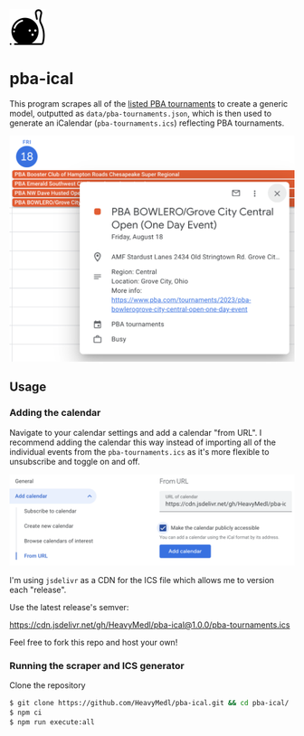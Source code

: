 ![Google Calendar](img/bowling.png)

# pba-ical

This program scrapes all of the [listed PBA tournaments](https://www.pba.com/tournament-schedule) to create a generic model, outputted as `data/pba-tournaments.json`, which is then used to generate an iCalendar (`pba-tournaments.ics`) reflecting PBA tournaments.

![Google Calendar](img/google-calendar.png)

## Usage

### Adding the calendar

Navigate to your calendar settings and add a calendar "from URL". I recommend adding the calendar this way instead of importing all of the individual events from the `pba-tournaments.ics` as it's more flexible to unsubscribe and toggle on and off.

![Google Calendar](img/add-calendar.png)

I'm using `jsdelivr` as a CDN for the ICS file which allows me to version each "release".

Use the latest release's semver:

https://cdn.jsdelivr.net/gh/HeavyMedl/pba-ical@1.0.0/pba-tournaments.ics

Feel free to fork this repo and host your own!

### Running the scraper and ICS generator

Clone the repository

```sh
$ git clone https://github.com/HeavyMedl/pba-ical.git && cd pba-ical/
$ npm ci
$ npm run execute:all
```
